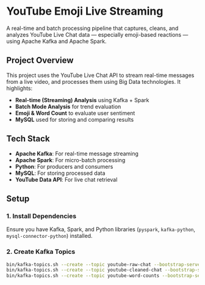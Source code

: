 
# YouTube Emoji Live Streaming 

A real-time and batch processing pipeline that captures, cleans, and analyzes YouTube Live Chat data — especially emoji-based reactions — using Apache Kafka and Apache Spark.

##  Project Overview

This project uses the YouTube Live Chat API to stream real-time messages from a live video, and processes them using Big Data technologies. It highlights:

- **Real-time (Streaming) Analysis** using Kafka + Spark
- **Batch Mode Analysis** for trend evaluation
- **Emoji & Word Count** to evaluate user sentiment
- **MySQL** used for storing and comparing results

## Tech Stack

- **Apache Kafka**: For real-time message streaming
- **Apache Spark**: For micro-batch processing
- **Python**: For producers and consumers
- **MySQL**: For storing processed data
- **YouTube Data API**: For live chat retrieval

## Setup

### 1. Install Dependencies

Ensure you have Kafka, Spark, and Python libraries (`pyspark`, `kafka-python`, `mysql-connector-python`) installed.

### 2. Create Kafka Topics

```bash
bin/kafka-topics.sh --create --topic youtube-raw-chat --bootstrap-server localhost:9092
bin/kafka-topics.sh --create --topic youtube-cleaned-chat --bootstrap-server localhost:9092
bin/kafka-topics.sh --create --topic youtube-word-counts --bootstrap-server localhost:9092
